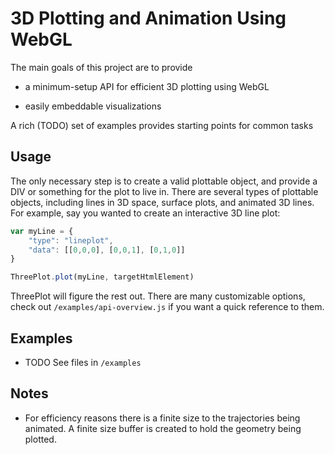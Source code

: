 3D Plotting and Animation Using WebGL
======================================

The main goals of this project are to provide

* a minimum-setup API for efficient 3D plotting using WebGL

* easily embeddable visualizations

A rich (TODO) set of examples provides starting points for common tasks

Usage
------

The only necessary step is to create a valid plottable object, and provide a DIV or something for the plot to live in. There are several types of plottable objects, including lines in 3D space, surface plots, and animated 3D lines. For example, say you wanted to create an interactive 3D line plot:

```js
var myLine = {
    "type": "lineplot",
    "data": [[0,0,0], [0,0,1], [0,1,0]]
}

ThreePlot.plot(myLine, targetHtmlElement)
```

ThreePlot will figure the rest out. There are many customizable options, check out `/examples/api-overview.js` if you want a quick reference to them.

Examples
---------

* TODO See files in `/examples`

Notes
------

* For efficiency reasons there is a finite size to the trajectories being animated. A finite size buffer is created to hold the geometry being plotted.
